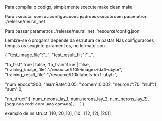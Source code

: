 Para compilar o codigo, simplemente execute
make clean
make

Para executar com as configuracoes padroes execute sem parametros
./release/neural_net

Para passar parametros
./release/neural_net ./resource/config.json

Lembre-se o progama depende da estrutura de pastas
Nas configuracoes tempos os seuginte paramentros, no formato json

{
"test_image_file":"...",
"test_result_file":"...",

"to_test":true | false,
"to_train":true | false,
"training_image_file":"./resource/t10k-images-idx3-ubyte",
"training_result_file":"./resource/t10k-labels-idx1-ubyte",

"num_epocs":900,
"learnRate":0.05,
"momen":0.002,
"neurons":70,
"mul":1,
"sum":0,

"nn_struct":[
	[num_nerons_lay_1, num_nerons_lay_2, num_nerons_lay_3],
 	[segunda rede com uma camada], ...
	 ]
}

exemplo de nn struct
[[10, 20, 10], [10], [12, 12], [20]]